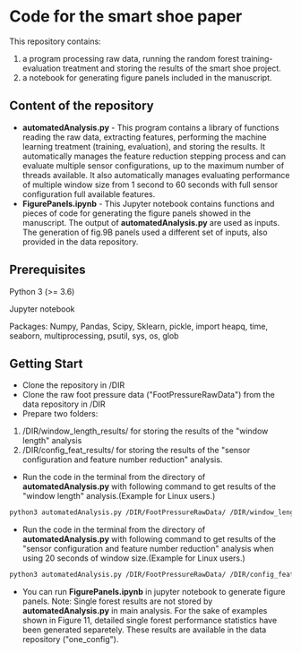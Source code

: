 # Code for the smart shoe paper
This repository contains:
1) a program processing raw data, running the random forest training-evaluation treatment and storing the results of the smart shoe project.
2) a notebook for generating figure panels included in the manuscript.


## Content of the repository
* **automatedAnalysis.py** - This program contains a library of functions reading the raw data, extracting features, performing the machine learning treatment (training, evaluation), and storing the results. It automatically manages the feature reduction stepping process and can evaluate multiple sensor configurations, up to the maximum number of threads available. It also automatically manages evaluating performance of multiple window size from 1 second to 60 seconds with full sensor configuration full available features.
* **FigurePanels.ipynb** - This Jupyter notebook contains functions and pieces of code for generating the figure panels showed in the manuscript. The output of **automatedAnalysis.py** are used as inputs. The generation of fig.9B panels used a different set of inputs, also provided in the data repository.

## Prerequisites
Python 3 (>= 3.6)

Jupyter notebook

Packages: Numpy, Pandas, Scipy, Sklearn, pickle, import heapq, time, seaborn, multiprocessing, psutil, sys, os, glob

## Getting Start
* Clone the repository in /DIR
* Clone the raw foot pressure data ("FootPressureRawData") from the data repository in /DIR
* Prepare two folders:
1) /DIR/window_length_results/ for storing the results of the "window length" analysis
2) /DIR/config_feat_results/ for storing the results of the "sensor configuration and feature number reduction" analysis.
* Run the code in the terminal from the directory of **automatedAnalysis.py** with following command to get results of the "window length" analysis.(Example for Linux users.)
```bash
python3 automatedAnalysis.py /DIR/FootPressureRawData/ /DIR/window_length_results/ 
```
* Run the code in the terminal from the directory of **automatedAnalysis.py** with following command to get results of the "sensor configuration and feature number reduction" analysis when using 20 seconds of window size.(Example for Linux users.)
```bash
python3 automatedAnalysis.py /DIR/FootPressureRawData/ /DIR/config_feat_results/ 2000
```
* You can run **FigurePanels.ipynb** in jupyter notebook to generate figure panels.
Note: Single forest results are not stored by **automatedAnalysis.py** in main analysis. For the sake of examples shown in Figure 11, detailed single forest performance statistics have been generated separetely. These results are available in the data repository ("one_config").


